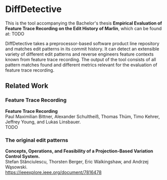# DiffDetective

This is the tool accompanying the Bachelor's thesis **Empirical Evaluation of Feature Trace Recording on the Edit History of Marlin**, which can be found at:
TODO

DiffDetective takes a preprocessor-based software product line repository and matches edit patterns in its commit history.
It can detect an extensible variety of different edit patterns and reverse engineers feature contexts known from feature trace recording.
The output of the tool consists of all pattern matches found and different metrics relevant for the evaluation of feature trace recording.

## Related Work

### Feature Trace Recording
**Feature Trace Recording**\
Paul Maximilian Bittner, Alexander Schultheiß, Thomas Thüm, Timo Kehrer, Jeffrey Young, and Lukas Linsbauer.\
TODO

### The original edit patterns
**Concepts, Operations, and Feasibility of a Projection-Based Variation Control System.**\
Stefan Stănciulescu, Thorsten Berger, Eric Walkingshaw, and Andrzej Wąsowski.\
https://ieeexplore.ieee.org/document/7816478
